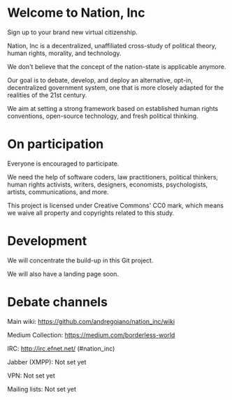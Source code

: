 Welcome to Nation, Inc
==========

Sign up to your brand new virtual citizenship.

Nation, Inc is a decentralized, unaffiliated cross-study of political theory, human rights, morality, and technology.

We don't believe that the concept of the nation-state is applicable anymore.

Our goal is to debate, develop, and deploy an alternative, opt-in, decentralized government system, one that is more closely adapted for the realities of the 21st century.

We aim at setting a strong framework based on established human rights conventions, open-source technology, and fresh political thinking.


On participation
==========

Everyone is encouraged to participate.

We need the help of software coders, law practitioners, political thinkers, human rights activists, writers, designers, economists, psychologists, artists, communications, and more.

This project is licensed under Creative Commons' CC0 mark, which means we waive all property and copyrights related to this study.


Development
==========

We will concentrate the build-up in this Git project.

We will also have a landing page soon.


Debate channels
==========

Main wiki:
https://github.com/andregoiano/nation_inc/wiki

Medium Collection:
https://medium.com/borderless-world

IRC:
http://irc.efnet.net/ (#nation_inc)

Jabber (XMPP):
Not set yet

VPN:
Not set yet

Mailing lists:
Not set yet
